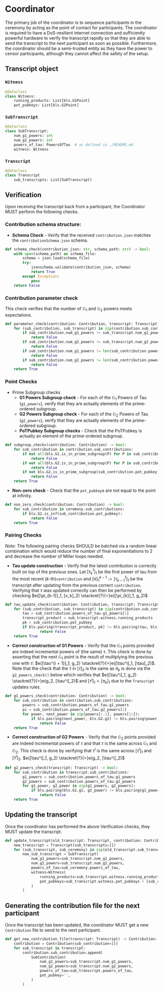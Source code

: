 # Coordinator

The primary job of the coordinator is to sequence participants in the ceremony by acting as the point of contact for participants. The coordinator is required to have a DoS-resilient internet connection and sufficiently powerful hardware to verify the transcript rapidly so that they are able to send the transcript to the next participant as soon as possible. Furthermore, the coordinator should be a semi-trusted entity as they have the power to censor participants, although they cannot affect the safety of the setup.


## Transcript object

### `Witness`

```python
@dataclass
class Witness:
    running_products: List[bls.G1Point]
    pot_pubkeys: List[bls.G2Point]
```

### `SubTranscript`

```python
@dataclass
class SubTranscript:
    num_g1_powers: int
    num_g2_powers: int
    powers_of_tau: PowersOfTau  # as defined in ./README.md
    witness: Witness
```

### `Transcript`

```python
@dataclass
class Transcript
    sub_transcripts: List[SubTranscript]
```

## Verification

Upon receiving the transcript back from a participant, the Coordinator MUST perform the following checks.

### Contribution schema structure:

- __Schema Check__ - Verify that the received `contribution.json` matches the `contributionSchema.json` schema.
```python
def schema_check(contribution_json: str, schema_path: str) -> bool:
    with open(schema_path) as schema_file:
        schema = json.load(schema_file)
        try:
            jsonschema.validate(contribution_json, schema)
            return True
        except Exception:
            pass
    return False
```


### Contribution parameter check

This check verifies that the number of $\mathbb{G}_1$ and $\mathbb{G}_2$ powers meets expectations.

```python
def parameter_check(contribution: Contribution, transcript: Transcript) -> bool:
    for (sub_contribution, sub_transcript) in zip(contribution.sub_contributions, transcript.sub_transcript):
        if sub_contribution.num_g1_powers != sub_transcript.num_g1_powers:
            return False
        if sub_contribution.num_g2_powers != sub_transcript.num_g2_powers:
            return False
        if sub_contribution.num_g1_powers != len(sub_contribution.powers_of_tau.g1_powers):
            return False
        if sub_contribution.num_g2_powers != len(sub_contribution.powers_of_tau.g2_powers):
            return False
    return True
```


### Point Checks

- Prime Subgroup checks
    - __G1 Powers Subgroup check__ - For each of the $\mathbb{G}_1$ Powers of Tau (`g1_powers`), verify that they are actually elements of the prime-ordered subgroup.
    - __G2 Powers Subgroup check__ - For each of the $\mathbb{G}_2$ Powers of Tau (`g2_powers`), verify that they are actually elements of the prime-ordered subgroup.
    - __PoTPubkey Subgroup checks__ - Check that the PoTPubkey is actually an element of the prime-ordered subgroup.

```python
def subgroup_checks(contribution: Contribution) -> bool:
    for sub_contribution in contribution.sub_contributions:
        if not all(bls.G1.is_in_prime_subgroup(P) for P in sub_contribution.powers_of_tau.g1_powers):
            return False
        if not all(bls.G2.is_in_prime_subgroup(P) for P in sub_contribution.powers_of_tau.g2_powers):
            return False
        if not bls.G2.is_in_prime_subgroup(sub_contribution.pot_pubkey):
            return False
    return True
```

- __Non-zero check__ - Check that the `pot_pubkey`s are not equal to the point at infinity.
```python
def non_zero_check(contribution: Contribution) -> bool:
    for sub_contribution in ceremony.sub_contributions:
        if bls.G2.is_inf(sub_contribution.pot_pubkey):
            return False
    return True
```

### Pairing Checks

_Note:_ The following pairing checks SHOULD be batched via a random linear combination which would reduce the number of final exponentiations to 2 and decrease the number of Miller loops needed.

- __Tau update construction__ - Verify that the latest contribution is correctly built on top of the previous ones. Let $[\tau^1_{k}]_1$ be the first power of tau from the most recent ($k$-th)`contribution` and $[\pi]_1^{k-1} := [\tau^1_{k-1}]_1$ be the transcript after updating from the previous correct `contribution`.  Verifying that $\tau$ was updated correctly can then be performed by checking $e([\pi_{k-1}]_1, [x_k]_2) \stackrel{?}{=}e([\pi_{k}]_1, g_2)$

```python
def tau_update_check(contribution: Contribution, transcript: Transcript) -> bool:
    for (sub_contribution, sub_transcript) in zip(contribution.sub_contributions, transcript.sub_transcripts):
        tau = sub_contribution.powers_of_tau.g1_powers[1]
        transcript_product = sub_transcript.witness.running_products
        pk = sub_contribution.pot_pubkey
        if bls.pairing(transcript_product, pk) != bls.pairing(tau, bls.G2.g2):
                return False
    return True
```

- __Correct construction of G1 Powers__ - Verify that the $\mathbb{G}_1$ points provided are indeed incremental powers of (the same) $\tau$. This check is done by asserting that the next $\mathbb{G}_1$ point is the result of multiplying the previous one with $\tau$: $e([\tau^{i + 1}]_1, g_2) \stackrel{?}{=}e([\tau^i]_1, [\tau]_2)$. Note that the check that the $\tau$ in $[\tau]_2$ is the same as $\pi_k$ is done via the `g2_powers_check()` below which verifies that $e([\tau^i]_1, g_2) \stackrel{?}{=}e(g_2, [\tau^i]_2)$ and $[\tau^i]_1 = [\pi_k]_1$ due to the `Transcript` updates rules.

```python
def g1_powers_check(contribution: Contribution) -> bool:
    for sub_contribution in contribution.sub_contributions:
        powers = sub_contribution.powers_of_tau.g1_powers
        pi = sub_contribution.powers_of_tau.g2_powers[1]
        for power, next_power in zip(powers[:-1], powers[1:]):
            if bls.pairing(next_power, bls.G2.g2) != bls.pairing(power, pi):
                return False
    return True
```

- __Correct construction of G2 Powers__ - Verify that the $\mathbb{G}_2$ points provided are indeed incremental powers of $\tau$ and that $\tau$ is the same across $\mathbb{G}_1$ and $\mathbb{G}_2$. This check is done by verifying that $\tau^i$ is the same across $[\tau^i]_1$ and $[\tau^i]_2$. $e([\tau^i]_1, g_2) \stackrel{?}{=}e(g_2, [\tau^i]_2)$

```python
def g2_powers_check(transcript: Transcript) -> bool:
    for sub_contribution in transcript.sub_contributions:
        g1_powers = sub_contribution.powers_of_tau.g1_powers
        g2_powers = sub_contribution.powers_of_tau.g2_powers
        for g1_power, g2_power in zip(g1_powers, g2_powers):
            if bls.pairing(bls.G1.g1, g2_power) != bls.pairing(g1_power, bls.G2.g2):
                return False
    return True
```

## Updating the transcript

Once the coordinator has performed the above Verification checks, they MUST update the transcript.


```python
def update_transcript(old_transcript: Transcript, contribution: Contribution) -> Transcript:
    new_transcript = Transcript(sub_transcripts=[])
    for (sub_transcript, sub_ceremony) in zip(old_transcript.sub_transcripts, contribution.sub_ceremonies):
        new_sub_transcript = SubTranscript(
            num_g1_powers=sub_transcript.num_g1_powers,
            num_g2_powers=sub_transcript.num_g2_powers,
            powers_of_tau=sub_ceremony.powers_of_tau,
            witness=Witness(
                running_products=sub_transcript.witness.running_products + [sub_ceremony.powers_of_tau.g1_powers[1]],
                pot_pubkeys=sub_transcript.witness.pot_pubkeys + [sub_ceremony.pot_pubkey],
            )
        )
```

## Generating the contribution file for the next participant

Once the transcript has been updated, the coordinator MUST get a new `Contribution` file to send to the next participant.

```python
def get_new_contribution_file(transcript: Transcript) -> Contribution:
    contribution = Contribution(sub_contribution=[])
    for sub_transcript in transcript:
        contribution.sub_contribution.append(
            SubContribution(
                num_g1_powers=sub_transcript.num_g1_powers,
                num_g2_powers=sub_transcript.num_g2_powers,
                powers_of_tau=sub_transcript.powers_of_tau,
                pot_pubkey='',
            )
        )
```

